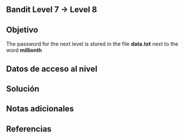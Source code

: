 ## Bandit Level 7 → Level 8
## Objetivo
The password for the next level is stored in the file **data.txt** next to the word **millionth**
## Datos de acceso al nivel
## Solución
## Notas adicionales
## Referencias
